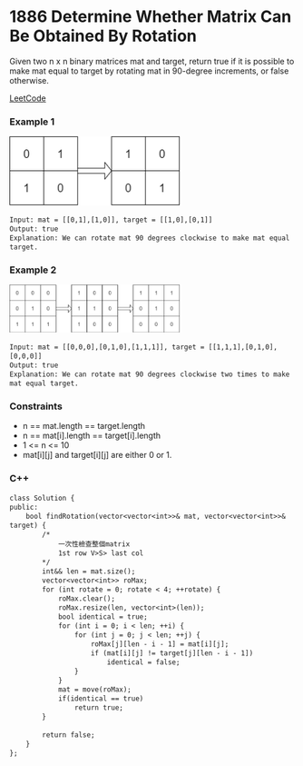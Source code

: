 # 1886 Determine Whether Matrix Can Be Obtained By Rotation

Given two n x n binary matrices mat and target, return true if it is possible to make mat equal to target by rotating mat in 90-degree increments, or false otherwise.

[LeetCode](https://leetcode.cn/problems/determine-whether-matrix-can-be-obtained-by-rotation/)

### Example 1

<img src="img/1886_1.png" width = "300"/>

```
Input: mat = [[0,1],[1,0]], target = [[1,0],[0,1]]
Output: true
Explanation: We can rotate mat 90 degrees clockwise to make mat equal target.
```

### Example 2

<img src="img/1886_2.png" width = "300"/>

```
Input: mat = [[0,0,0],[0,1,0],[1,1,1]], target = [[1,1,1],[0,1,0],[0,0,0]]
Output: true
Explanation: We can rotate mat 90 degrees clockwise two times to make mat equal target.
```

### Constraints

* n == mat.length == target.length
* n == mat[i].length == target[i].length
* 1 <= n <= 10
* mat[i][j] and target[i][j] are either 0 or 1.


### C++ 

```
class Solution {
public:
    bool findRotation(vector<vector<int>>& mat, vector<vector<int>>& target) {
        /*
            一次性檢查整個matrix
            1st row V>S> last col
        */
        int&& len = mat.size();
        vector<vector<int>> roMax;
        for (int rotate = 0; rotate < 4; ++rotate) {
            roMax.clear();
            roMax.resize(len, vector<int>(len));
            bool identical = true;
            for (int i = 0; i < len; ++i) {
                for (int j = 0; j < len; ++j) {
                    roMax[j][len - i - 1] = mat[i][j];
                    if (mat[i][j] != target[j][len - i - 1])
                        identical = false;
                }
            }
            mat = move(roMax);
            if(identical == true)
                return true;
        }

        return false;
    }
};
```